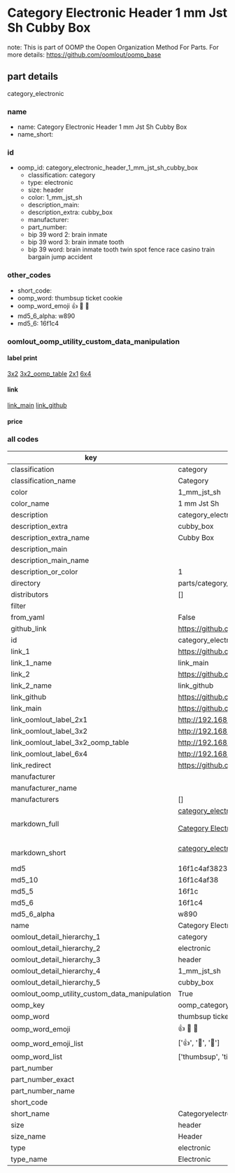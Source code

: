 # Category Electronic Header 1 mm Jst Sh Cubby Box  

note: This is part of OOMP the Oopen Organization Method For Parts. For more details: https://github.com/oomlout/oomp_base

##  part details
  



category_electronic



### name
* name: Category Electronic Header 1 mm Jst Sh Cubby Box
* name_short: 
### id
* oomp_id: category_electronic_header_1_mm_jst_sh_cubby_box
  * classification: category
  * type: electronic
  * size: header
  * color: 1_mm_jst_sh
  * description_main: 
  * description_extra: cubby_box
  * manufacturer: 
  * part_number: 
  * bip 39 word 2: brain inmate
  * bip 39 word 3: brain inmate tooth
  * bip 39 word: brain inmate tooth twin spot fence race casino train bargain jump accident

### other_codes
* short_code: 
* oomp_word: thumbsup ticket cookie
* oomp_word_emoji :thumbsup: :ticket: :cookie:
* md5_6_alpha: w890
* md5_6: 16f1c4






### oomlout_oomp_utility_custom_data_manipulation
#### label print
[3x2](http://192.168.1.245:1112/?label=oomp%20w890)
[3x2_oomp_table](http://192.168.1.108:1112/?label=oomp%20w890)
[2x1](http://192.168.1.242:1112/?label=oomp%20w890)
[6x4](http://192.168.1.55:1112/?label=oomp%20w890)    

#### link

[link_main](https://github.com/oomlout/oomlout_oomp_version_1_messy/tree/main/parts/category_electronic_header_1_mm_jst_sh_cubby_box) [link_github](https://github.com/oomlout/oomlout_oomp_version_1_messy/tree/main/parts/category_electronic_header_1_mm_jst_sh_cubby_box)                             

#### price







### all codes 
| key | value |  
| --- | --- |  
| classification | category |  
| classification_name | Category |  
| color | 1_mm_jst_sh |  
| color_name | 1 mm Jst Sh |  
| description | category_electronic |  
| description_extra | cubby_box |  
| description_extra_name | Cubby Box |  
| description_main |  |  
| description_main_name |  |  
| description_or_color | 1  |  
| directory | parts/category_electronic_header_1_mm_jst_sh_cubby_box |  
| distributors | [] |  
| filter |  |  
| from_yaml | False |  
| github_link | https://github.com/oomlout/oomlout_oomp_part_src/tree/main/parts/category_electronic_header_1_mm_jst_sh_cubby_box |  
| id | category_electronic_header_1_mm_jst_sh_cubby_box |  
| link_1 | https://github.com/oomlout/oomlout_oomp_version_1_messy/tree/main/parts/category_electronic_header_1_mm_jst_sh_cubby_box |  
| link_1_name | link_main |  
| link_2 | https://github.com/oomlout/oomlout_oomp_version_1_messy/tree/main/parts/category_electronic_header_1_mm_jst_sh_cubby_box |  
| link_2_name | link_github |  
| link_github | https://github.com/oomlout/oomlout_oomp_version_1_messy/tree/main/parts/category_electronic_header_1_mm_jst_sh_cubby_box |  
| link_main | https://github.com/oomlout/oomlout_oomp_version_1_messy/tree/main/parts/category_electronic_header_1_mm_jst_sh_cubby_box |  
| link_oomlout_label_2x1 | http://192.168.1.242:1112/?label=oomp%20w890 |  
| link_oomlout_label_3x2 | http://192.168.1.245:1112/?label=oomp%20w890 |  
| link_oomlout_label_3x2_oomp_table | http://192.168.1.108:1112/?label=oomp%20w890 |  
| link_oomlout_label_6x4 | http://192.168.1.55:1112/?label=oomp%20w890 |  
| link_redirect | https://github.com/oomlout/oomlout_oomp_version_1_messy/tree/main/parts/category_electronic_header_1_mm_jst_sh_cubby_box |  
| manufacturer |  |  
| manufacturer_name |  |  
| manufacturers | [] |  
| markdown_full | [category_electronic_header_1_mm_jst_sh_cubby_box](none)<br>[](none)<br>[Category Electronic Header 1 Mm Jst Sh Cubby Box](none)<br><br> |  
| markdown_short | [category_electronic_header_1_mm_jst_sh_cubby_box](none)<br><br> |  
| md5 | 16f1c4af3823760d54696eb7c99d10d7 |  
| md5_10 | 16f1c4af38 |  
| md5_5 | 16f1c |  
| md5_6 | 16f1c4 |  
| md5_6_alpha | w890 |  
| name | Category Electronic Header 1 mm Jst Sh Cubby Box |  
| oomlout_detail_hierarchy_1 | category |  
| oomlout_detail_hierarchy_2 | electronic |  
| oomlout_detail_hierarchy_3 | header |  
| oomlout_detail_hierarchy_4 | 1_mm_jst_sh |  
| oomlout_detail_hierarchy_5 | cubby_box |  
| oomlout_oomp_utility_custom_data_manipulation | True |  
| oomp_key | oomp_category_electronic_header_1_mm_jst_sh_cubby_box |  
| oomp_word | thumbsup ticket cookie |  
| oomp_word_emoji | :thumbsup: :ticket: :cookie: |  
| oomp_word_emoji_list | [':thumbsup:', ':ticket:', ':cookie:'] |  
| oomp_word_list | ['thumbsup', 'ticket', 'cookie'] |  
| part_number |  |  
| part_number_exact |  |  
| part_number_name |  |  
| short_code |  |  
| short_name | Categoryelectronic |  
| size | header |  
| size_name | Header |  
| type | electronic |  
| type_name | Electronic |  
